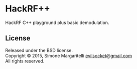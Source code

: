 HackRF++
===

HackRF C++ playground plus basic demodulation.

## License

Released under the BSD license.  
Copyright &copy; 2015, Simone Margaritelli <evilsocket@gmail.com>  
All rights reserved.
